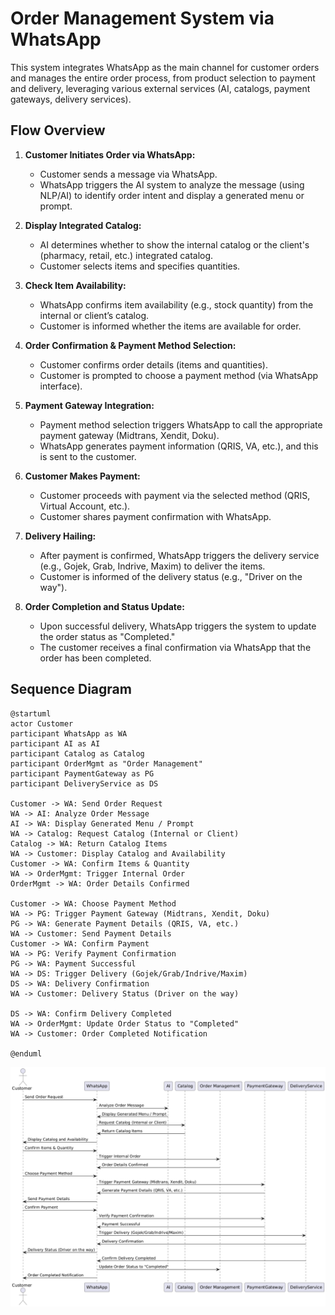 # Order Management System via WhatsApp

This system integrates WhatsApp as the main channel for customer orders and manages the entire order process, from product selection to payment and delivery, leveraging various external services (AI, catalogs, payment gateways, delivery services).

## Flow Overview

1. **Customer Initiates Order via WhatsApp:**
   - Customer sends a message via WhatsApp.
   - WhatsApp triggers the AI system to analyze the message (using NLP/AI) to identify order intent and display a generated menu or prompt.

2. **Display Integrated Catalog:**
   - AI determines whether to show the internal catalog or the client's (pharmacy, retail, etc.) integrated catalog.
   - Customer selects items and specifies quantities.

3. **Check Item Availability:**
   - WhatsApp confirms item availability (e.g., stock quantity) from the internal or client’s catalog.
   - Customer is informed whether the items are available for order.

4. **Order Confirmation & Payment Method Selection:**
   - Customer confirms order details (items and quantities).
   - Customer is prompted to choose a payment method (via WhatsApp interface).
   
5. **Payment Gateway Integration:**
   - Payment method selection triggers WhatsApp to call the appropriate payment gateway (Midtrans, Xendit, Doku).
   - WhatsApp generates payment information (QRIS, VA, etc.), and this is sent to the customer.
   
6. **Customer Makes Payment:**
   - Customer proceeds with payment via the selected method (QRIS, Virtual Account, etc.).
   - Customer shares payment confirmation with WhatsApp.

7. **Delivery Hailing:**
   - After payment is confirmed, WhatsApp triggers the delivery service (e.g., Gojek, Grab, Indrive, Maxim) to deliver the items.
   - Customer is informed of the delivery status (e.g., "Driver on the way").

8. **Order Completion and Status Update:**
   - Upon successful delivery, WhatsApp triggers the system to update the order status as "Completed."
   - The customer receives a final confirmation via WhatsApp that the order has been completed.

## Sequence Diagram

```plantuml
@startuml
actor Customer
participant WhatsApp as WA
participant AI as AI
participant Catalog as Catalog
participant OrderMgmt as "Order Management"
participant PaymentGateway as PG
participant DeliveryService as DS

Customer -> WA: Send Order Request
WA -> AI: Analyze Order Message
AI -> WA: Display Generated Menu / Prompt
WA -> Catalog: Request Catalog (Internal or Client)
Catalog -> WA: Return Catalog Items
WA -> Customer: Display Catalog and Availability
Customer -> WA: Confirm Items & Quantity
WA -> OrderMgmt: Trigger Internal Order
OrderMgmt -> WA: Order Details Confirmed

Customer -> WA: Choose Payment Method
WA -> PG: Trigger Payment Gateway (Midtrans, Xendit, Doku)
PG -> WA: Generate Payment Details (QRIS, VA, etc.)
WA -> Customer: Send Payment Details
Customer -> WA: Confirm Payment
WA -> PG: Verify Payment Confirmation
PG -> WA: Payment Successful
WA -> DS: Trigger Delivery (Gojek/Grab/Indrive/Maxim)
DS -> WA: Delivery Confirmation
WA -> Customer: Delivery Status (Driver on the way)

DS -> WA: Confirm Delivery Completed
WA -> OrderMgmt: Update Order Status to "Completed"
WA -> Customer: Order Completed Notification

@enduml
```

![Order Flow Diagram](./wa-order-management-system.png)
